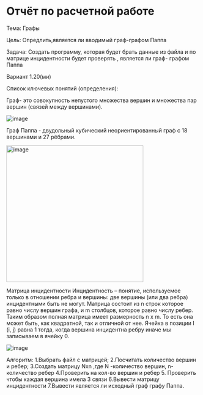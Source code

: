 # Отчёт по расчетной работе
Тема: Графы

Цель: Опредлить,является ли вводимый граф-графом Паппа

Задача: Создать программу, которая будет брать данные из файла и по матрице инцидентности будет проверять , является ли граф- графом Паппа

Вариант 1.20(ми)

Список ключевых понятий (определения):

Граф- это совокупность непустого множества вершин и множества пар вершин (связей между вершинами).

![image](https://github.com/iis-32170x/RPIIS/assets/144939284/6b61aa15-b391-4093-84d2-123a36590d10)

Граф Паппа -  двудольный кубический неориентированный граф с 18 вершинами и 27 рёбрами.

<img width="358" alt="image" src="https://github.com/iis-32170x/RPIIS/assets/144939284/838958ab-7fd6-41bd-b05e-7efed38484d6">


Матрица инцидентности
Инцидентность – понятие, используемое только в отношении ребра и вершины: две вершины (или два ребра) инцидентными быть не могут.
Матрица состоит из n строк которое равно числу вершин графа, и m столбцов, которое равно числу ребер. Таким образом полная матрица имеет размерность n x m. То есть она может быть, как квадратной, так и отличной от нее.
Ячейка в позиции I (i, j) равна 1 тогда, когда вершина инцидентна ребру иначе мы записываем в ячейку 0.

![image](https://github.com/iis-32170x/RPIIS/assets/144939284/feda6d75-b4d9-4775-a223-3b4b8d12223e)

Алгоритм:
1.Выбрать файл с матрицей;
2.Посчитать количество вершин и ребер;
3.Создать матрицу  Nхn ,где N -количество вершин, n-количество ребер
4.Проверить на кол-во вершин и ребер
5. Проверить чтобы каждая вершина имела 3 связи
6.Вывести матрицу инцидентности
7.Вывести является ли исходный граф графу Паппа. 






